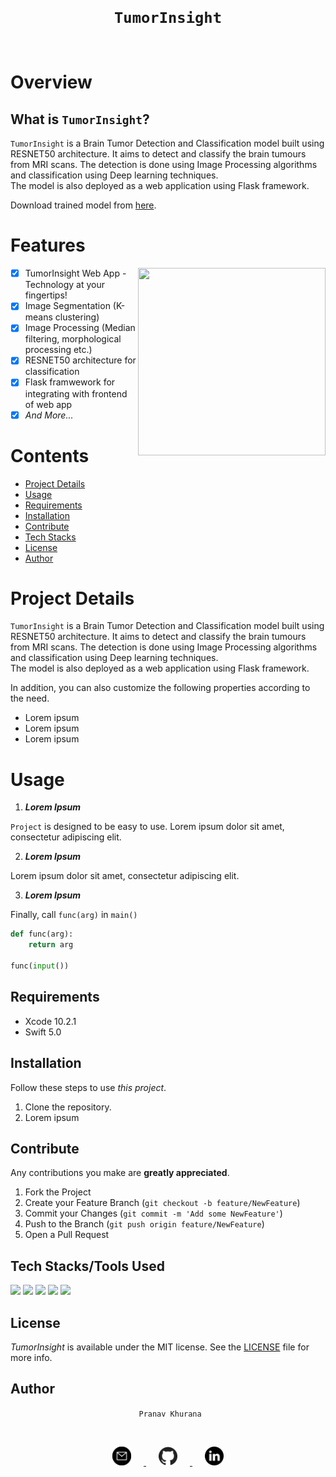 <code>
  <h1 align="center">TumorInsight</h1>
</code>

# Overview

<!-- <img src="https://github.com/shoheiyokoyama/Assets/blob/master/Gemini/demo-circle-rotation.gif" align="left"> -->

## What is `TumorInsight`?

`TumorInsight` is a Brain Tumor Detection and Classification model built using RESNET50 architecture. It aims to detect and classify the brain tumours from MRI scans. The detection is done using Image Processing algorithms and classification using Deep learning techniques.<br>
The model is also deployed as a web application using Flask framework.

Download trained model from [here](https://drive.google.com/file/d/1-rIrzzqpsSg80QG175hjEPv9ilnSHmqK/view?usp=sharing).

# Features
<!-- 
![RepoSize](https://img.shields.io/github/repo-size/shaurya-src/Web-Automation?logo=GitHub&style=flat-square)
![License](https://img.shields.io/github/license/shaurya-src/Web-Automation?logo=GitLab&style=flat-square)
![LastCommit](https://img.shields.io/github/last-commit/shaurya-src/Web-Automation?logo=Git&style=flat-square) -->

<img src="https://media.giphy.com/media/xT0Gqn9yuw8hnPGn5K/giphy.gif" align="right" width="300" height="300">

- [x] TumorInsight Web App - Technology at your fingertips!
- [x] Image Segmentation (K-means clustering)
- [x] Image Processing (Median filtering, morphological processing etc.)
- [x] RESNET50 architecture for classification
- [x] Flask framwework for integrating with frontend of web app
- [x] *And More...*

# Contents

- [Project Details](#project-info)
- [Usage](#usage)
- [Requirements](#requirements)
- [Installation](#installation)
- [Contribute](#contri)
- [Tech Stacks](#tech)
- [License](#license)
- [Author](#author)

# <a name="project-info"> Project Details

`TumorInsight` is a Brain Tumor Detection and Classification model built using RESNET50 architecture. It aims to detect and classify the brain tumours from MRI scans. The detection is done using Image Processing algorithms and classification using Deep learning techniques.<br>
The model is also deployed as a web application using Flask framework.

In addition, you can also customize the following properties according to the need.

- Lorem ipsum
- Lorem ipsum
- Lorem ipsum

# <a name="usage"> Usage

1. ***Lorem Ipsum***

`Project` is designed to be easy to use. Lorem ipsum dolor sit amet, consectetur adipiscing elit.

2. ***Lorem Ipsum***

Lorem ipsum dolor sit amet, consectetur adipiscing elit.

3. ***Lorem Ipsum***

Finally, call `func(arg)` in `main()`

```python
def func(arg):
    return arg

func(input())
```

## <a name="requirements"> Requirements

- Xcode 10.2.1
- Swift 5.0

## <a name="installation"> Installation

Follow these steps to use *this project*.

1. Clone the repository.
2. Lorem ipsum

## <a name="contri"> Contribute

Any contributions you make are **greatly appreciated**.

1. Fork the Project
2. Create your Feature Branch (`git checkout -b feature/NewFeature`)
3. Commit your Changes (`git commit -m 'Add some NewFeature'`)
4. Push to the Branch (`git push origin feature/NewFeature`)
5. Open a Pull Request

## <a name="tech"> Tech Stacks/Tools Used

<p align="left">
  <img src="https://img.shields.io/badge/Python-3.x-success?style=flat-square&logo=Python&logoColor=white">
  <img src="https://img.shields.io/badge/Editor-VS_Code-success?style=flat-square&logo=Visual-Studio-Code&logoColor=white&color=blue">
  <img src="https://img.shields.io/badge/Windows-10-success?style=flat-square&logo=Windows&logoColor=white">

  <img src="https://img.shields.io/badge/Library-TensorFlow-success?style=flat-square&logo=TensorFlow&logoColor=white">
  <img src="https://img.shields.io/badge/Library-Matplotlib-success?style=flat-square&logo=GraphQL&logoColor=white&color=purple">
</p>

## <a name="license"> License

*TumorInsight* is available under the MIT license. See the [LICENSE](https://github.com/shaurya-src/TumorInsight/blob/main/LICENSE) file for more info.

## <a name="author"> Author
<!---
```python
# Pranav Khurana
```
-->

<p align="center">
  <code> Pranav Khurana</code>
</p>

<br>
<p align="center">
  <a href="mailto:pranav.khuranaa@gmail.com">
    <img src="https://github.com/shaurya-src/shaurya-src/blob/main/Assets/Logos/email.svg" width="30" height="30" hspace="20">
  </a>

  <a href="https://github.com/pranavkhuranaa">
    <img src="https://github.com/shaurya-src/shaurya-src/blob/main/Assets/Logos/github.svg" width="30" height="30" hspace="20">
  </a>

  <a href="https://www.linkedin.com/in/pranav-khurana">
    <img src="https://github.com/shaurya-src/shaurya-src/blob/main/Assets/Logos/linkedin.svg" width="30" height="30" hspace="20">
  </a>
</p>
